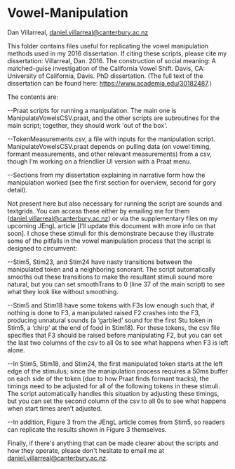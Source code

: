 # Vowel-Manipulation
Dan Villarreal, daniel.villarreal@canterbury.ac.nz


This folder contains files useful for replicating the vowel manipulation methods used in my 2016 dissertation. If citing these scripts, please cite my dissertation: Villarreal, Dan. 2016. The construction of social meaning: A matched-guise investigation of the California Vowel Shift. Davis, CA: University of California, Davis. PhD dissertation. (The full text of the dissertation can be found here: https://www.academia.edu/30182487.)


The contents are:

--Praat scripts for running a manipulation. The main one is ManipulateVowelsCSV.praat, and the other scripts are subroutines for the main script; together, they should work 'out of the  box'.

--TokenMeasurements.csv, a file with inputs for the manipulation script. ManipulateVowelsCSV.praat depends on pulling data (on vowel timing, formant measurements, and other relevant measurements) from a csv, though I’m working on a friendlier UI version with a Praat menu.

--Sections from my dissertation explaining in narrative form how the manipulation worked (see the first section for overview, second for gory detail).


Not present here but also necessary for running the script are sounds and textgrids. You can access these either by emailing me for them (daniel.villarreal@canterbury.ac.nz) or via the supplementary files on my upcoming JEngL article [I’ll update this document with more info on that soon]. I chose these stimuli for this demonstrate because they illustrate some of the pitfalls in the vowel manipulation process that the script is designed to circumvent:

--Stim5, Stim23, and Stim24 have nasty transitions between the manipulated token and a neighboring sonorant. The script automatically smooths out these transitions to make the resultant stimuli sound more natural, but you can set smoothTrans to 0 (line 37 of the main script) to see what they look like without smoothing.

--Stim5 and Stim18 have some tokens with F3s low enough such that, if nothing is done to F3, a manipulated raised F2 crashes into the F3, producing unnatural sounds (a ‘garbled’ sound for the first Stu token in Stim5, a ‘chirp’ at the end of food in Stim18). For these tokens, the csv file specifies that F3 should be raised before manipulating F2, but you can set the last two columns of the csv to all 0s to see what happens when F3 is left alone.

--In Stim5, Stim18, and Stim24, the first manipulated token starts at the left edge of the stimulus; since the manipulation process requires a 50ms buffer on each side of the token (due to how Praat finds formant tracks), the timings need to be adjusted for all of the following tokens in these stimuli. The script automatically handles this situation by adjusting these timings, but you can set the second column of the csv to all 0s to see what happens when start times aren’t adjusted.

--In addition, Figure 3 from the JEngL article comes from Stim5, so readers can replicate the results shown in Figure 3 themselves.


Finally, if there's anything that can be made clearer about the scripts and how they operate, please don't hesitate to email me at daniel.villarreal@canterbury.ac.nz.
